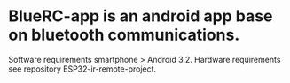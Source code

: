 # BlueRC-app is an android app base on bluetooth communications. 
Software requirements smartphone > Android 3.2.
Hardware requirements see repository ESP32-ir-remote-project.

